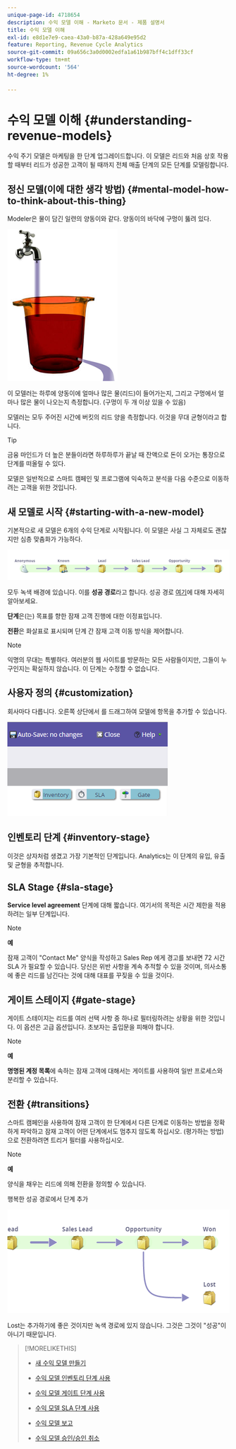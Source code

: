 ```yaml
---
unique-page-id: 4718654
description: 수익 모델 이해 - Marketo 문서 - 제품 설명서
title: 수익 모델 이해
exl-id: e8d1e7e9-caea-43a0-b87a-428a649e95d2
feature: Reporting, Revenue Cycle Analytics
source-git-commit: 09a656c3a0d0002edfa1a61b987bff4c1dff33cf
workflow-type: tm+mt
source-wordcount: '564'
ht-degree: 1%

---
```


# 수익 모델 이해 {#understanding-revenue-models}

수익 주기 모델은 마케팅을 한 단계 업그레이드합니다. 이 모델은 리드와 처음 상호 작용할 때부터 리드가 성공한 고객이 될 때까지 전체 매출 단계의 모든 단계를 모델링합니다.

## 정신 모델(이에 대한 생각 방법) {#mental-model-how-to-think-about-this-thing}

Modeler은 물이 담긴 일련의 양동이와 같다. 양동이의 바닥에 구멍이 뚫려 있다.

![](assets/image2015-6-12-10-3a14-3a4.png)

이 모델러는 하루에 양동이에 얼마나 많은 물(리드)이 들어가는지, 그리고 구멍에서 얼마나 많은 물이 나오는지 측정합니다. (구멍이 두 개 이상 있을 수 있음)

모델러는 모두 주어진 시간에 버킷의 리드 양을 측정합니다. 이것을 무대 균형이라고 합니다.

>[!TIP]
>
>금융 마인드가 더 높은 분들이라면 하루하루가 끝날 때 잔액으로 돈이 오가는 통장으로 단계를 떠올릴 수 있다.

모델은 일반적으로 스마트 캠페인 및 프로그램에 익숙하고 분석을 다음 수준으로 이동하려는 고객을 위한 것입니다.

## 새 모델로 시작 {#starting-with-a-new-model}

기본적으로 새 모델은 6개의 수익 단계로 시작됩니다. 이 모델은 사실 그 자체로도 괜찮지만 심층 맞춤화가 가능하다.

![](assets/image2015-6-12-9-3a43-3a11.png)

모두 녹색 배경에 있습니다. 이를 **성공 경로**&#x200B;라고 합니다. 성공 경로 [여기](/help/marketo/product-docs/reporting/revenue-cycle-analytics/revenue-cycle-models/understanding-revenue-model-success-path.md)에 대해 자세히 알아보세요.

**단계**&#x200B;은(는) 목표를 향한 잠재 고객 진행에 대한 이정표입니다.

**전환**&#x200B;은 화살표로 표시되며 단계 간 잠재 고객 이동 방식을 제어합니다.

>[!NOTE]
>
>익명의 무대는 특별하다. 여러분의 웹 사이트를 방문하는 모든 사람들이지만, 그들이 누구인지는 확실하지 않습니다. 이 단계는 수정할 수 없습니다.

## 사용자 정의 {#customization}

회사마다 다릅니다. 오른쪽 상단에서 를 드래그하여 모델에 항목을 추가할 수 있습니다.

![](assets/image2015-6-12-9-3a45-3a36.png)

## 인벤토리 단계 {#inventory-stage}

이것은 상자처럼 생겼고 가장 기본적인 단계입니다. Analytics는 이 단계의 유입, 유출 및 균형을 추적합니다.

## SLA Stage {#sla-stage}

**Service level agreement** 단계에 대해 짧습니다. 여기서의 목적은 시간 제한을 적용하려는 일부 단계입니다.

>[!NOTE]
>
>**예**
>
>잠재 고객이 &quot;Contact Me&quot; 양식을 작성하고 Sales Rep 에게 경고를 보내면 72 시간 SLA 가 필요할 수 있습니다. 당신은 위반 사항을 계속 추적할 수 있을 것이며, 의사소통에 좋은 리드를 남긴다는 것에 대해 대표를 꾸짖을 수 있을 것이다.

## 게이트 스테이지 {#gate-stage}

게이트 스테이지는 리드를 여러 선택 사항 중 하나로 필터링하려는 상황을 위한 것입니다. 이 옵션은 고급 옵션입니다. 초보자는 출입문을 피해야 합니다.

>[!NOTE]
>
>**예**
>
>**명명된 계정 목록**&#x200B;에 속하는 잠재 고객에 대해서는 게이트를 사용하여 일반 프로세스와 분리할 수 있습니다.

## 전환 {#transitions}

스마트 캠페인을 사용하여 잠재 고객이 한 단계에서 다른 단계로 이동하는 방법을 정확하게 파악하고 잠재 고객이 어떤 단계에서도 멈추지 않도록 하십시오. (평가하는 방법)으로 전환하려면 트리거 필터를 사용하십시오.

>[!NOTE]
>
>**예**
>
>양식을 채우는 리드에 의해 전환을 정의할 수 있습니다.

행복한 성공 경로에서 단계 추가

![](assets/image2015-6-12-10-3a10-3a26.png)

Lost는 추가하기에 좋은 것이지만 녹색 경로에 있지 않습니다. 그것은 그것이 &quot;성공&quot;이 아니기 때문입니다.

>[!MORELIKETHIS]
>
>* [새 수익 모델 만들기](/help/marketo/product-docs/reporting/revenue-cycle-analytics/revenue-cycle-models/create-a-new-revenue-model.md)
>
>* [수익 모델 인벤토리 단계 사용](/help/marketo/product-docs/reporting/revenue-cycle-analytics/revenue-cycle-models/using-revenue-model-inventory-stages.md)
>
>* [수익 모델 게이트 단계 사용](/help/marketo/product-docs/reporting/revenue-cycle-analytics/revenue-cycle-models/using-revenue-model-gate-stages.md)
>
>* [수익 모델 SLA 단계 사용](/help/marketo/product-docs/reporting/revenue-cycle-analytics/revenue-cycle-models/using-revenue-model-sla-stages.md)
>
>* [수익 모델 보고](/help/marketo/product-docs/reporting/revenue-cycle-analytics/revenue-cycle-models/report-on-your-revenue-model.md)
>
>* [수익 모델 승인/승인 취소](/help/marketo/product-docs/reporting/revenue-cycle-analytics/revenue-cycle-models/approve-unapprove-a-revenue-model.md)
